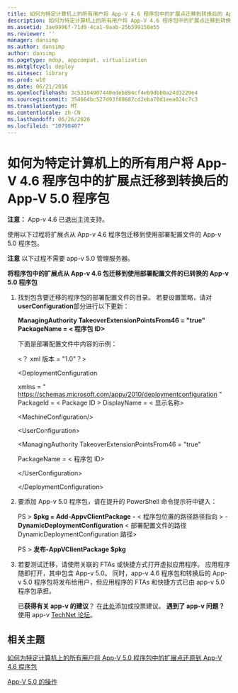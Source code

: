 ```yaml
---
title: 如何为特定计算机上的所有用户将 App-V 4.6 程序包中的扩展点迁移到转换后的 App-V 5.0 程序包
description: 如何为特定计算机上的所有用户将 App-V 4.6 程序包中的扩展点迁移到转换后的 App-V 5.0 程序包
ms.assetid: 3ae9996f-71d9-4ca1-9aab-25b599158e55
ms.reviewer: ''
manager: dansimp
ms.author: dansimp
author: dansimp
ms.pagetype: mdop, appcompat, virtualization
ms.mktglfcycl: deploy
ms.sitesec: library
ms.prod: w10
ms.date: 06/21/2016
ms.openlocfilehash: 3c53104907448edeb894cf4eb9dbb0a24d3229e4
ms.sourcegitcommit: 354664bc527d93f80687cd2eba70d1eea024c7c3
ms.translationtype: MT
ms.contentlocale: zh-CN
ms.lasthandoff: 06/26/2020
ms.locfileid: "10798407"
---
```

# 如何为特定计算机上的所有用户将 App-V 4.6 程序包中的扩展点迁移到转换后的 App-V 5.0 程序包

**注意：** App-v 4.6 已退出主流支持。

使用以下过程将扩展点从 App-v 4.6 程序包迁移到使用部署配置文件的 App-v 5.0 程序包。

**注意** 以下过程不需要 app-v 5.0 管理服务器。

 

**将程序包中的扩展点从 App-v 4.6 包迁移到使用部署配置文件的已转换的 App-v 5.0 程序包**

1. 找到包含要迁移的程序包的部署配置文件的目录。 若要设置策略，请对**userConfiguration**部分进行以下更新：

   **ManagingAuthority TakeoverExtensionPointsFrom46 = "true" PackageName = &lt; 程序包 ID&gt;**

   下面是部署配置文件中内容的示例：

   &lt;？ xml 版本 = "1.0"？&gt;

   &lt;DeploymentConfiguration

   xmlns = " <https://schemas.microsoft.com/appv/2010/deploymentconfiguration> " PackageId = &lt; Package ID &gt; DisplayName = &lt; 显示名称&gt;

   &lt;MachineConfiguration/&gt;

   &lt;UserConfiguration&gt;

   &lt;ManagingAuthority TakeoverExtensionPointsFrom46 = "true"

   PackageName = &lt; 程序包 ID&gt;

   &lt;/UserConfiguration&gt;

   &lt;/DeploymentConfiguration&gt;

2. 要添加 App-v 5.0 程序包，请在提升的 PowerShell 命令提示符中键入：

   PS &gt; **$pkg = Add-AppvClientPackage** **-** &lt; 程序包位置的路径路径指向 &gt;  - **DynamicDeploymentConfiguration** &lt; 部署配置文件的路径 DynamicDeploymentConfiguration 路径&gt;

   PS &gt; **发布-AppVClientPackage $pkg**

3. 若要测试迁移，请使用关联的 FTAs 或快捷方式打开虚拟应用程序。 应用程序随即打开，其中包含 App-v 5.0。 同时，app-v 4.6 程序包和转换后的 App-v 5.0 程序包将发布给用户，但应用程序的 FTAs 和快捷方式已由 app-v 5.0 程序包承担。

   已**获得有关 app-v 的建议**？ 在[此处](http://appv.uservoice.com/forums/280448-microsoft-application-virtualization)添加或投票建议。 **遇到了 app-v 问题？** 使用 app-v [TechNet 论坛](https://social.technet.microsoft.com/Forums/home?forum=mdopappv)。

## 相关主题


[如何为特定计算机上的所有用户将 App-V 5.0 程序包中的扩展点还原到 App-V 4.6 程序包](how-to-revert-extension-points-from-an-app-v-50-package-to-an-app-v-46-package-for-all-users-on-a-specific-computer.md)

[App-V 5.0 的操作](operations-for-app-v-50.md)

 

 






